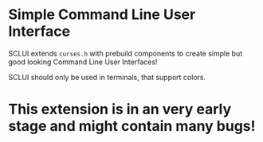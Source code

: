 # Simple Command Line User Interface

SCLUI extends ```curses.h``` with prebuild components to create simple but good looking Command Line User Interfaces!

SCLUI should only be used in terminals, that support colors.

# This extension is in an very early stage and might contain many bugs!
